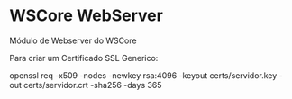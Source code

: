 # WSCore WebServer

Módulo de Webserver do WSCore

Para criar um Certificado SSL Generico:

openssl req -x509 -nodes -newkey rsa:4096 -keyout certs/servidor.key -out certs/servidor.crt -sha256 -days 365